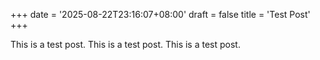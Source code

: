 +++
date = '2025-08-22T23:16:07+08:00'
draft = false
title = 'Test Post'
+++

This is a test post.
This is a test post.
This is a test post.
